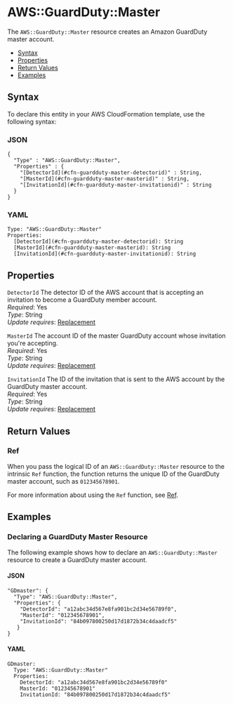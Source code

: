 # AWS::GuardDuty::Master<a name="aws-resource-guardduty-master"></a>

The `AWS::GuardDuty::Master` resource creates an Amazon GuardDuty master account\.


+ [Syntax](#aws-resource-guardduty-master-syntax)
+ [Properties](#aws-resource-guardduty-master-properties)
+ [Return Values](#aws-resource-guardduty-master-returnvalues)
+ [Examples](#aws-resource-guardduty-master-examples)

## Syntax<a name="aws-resource-guardduty-master-syntax"></a>

To declare this entity in your AWS CloudFormation template, use the following syntax:

### JSON<a name="aws-resource-guardduty-master-syntax.json"></a>

```
{
  "Type" : "AWS::GuardDuty::Master",
  "Properties" : {
    "[DetectorId](#cfn-guardduty-master-detectorid)" : String,
    "[MasterId](#cfn-guardduty-master-masterid)" : String,
    "[InvitationId](#cfn-guardduty-master-invitationid)" : String
  }
}
```

### YAML<a name="aws-resource-guardduty-master-syntax.yaml"></a>

```
Type: "AWS::GuardDuty::Master"
Properties:
  [DetectorId](#cfn-guardduty-master-detectorid): String
  [MasterId](#cfn-guardduty-master-masterid): String
  [InvitationId](#cfn-guardduty-master-invitationid): String
```

## Properties<a name="aws-resource-guardduty-master-properties"></a>

`DetectorId`  <a name="cfn-guardduty-master-detectorid"></a>
The detector ID of the AWS account that is accepting an invitation to become a GuardDuty member account\.  
 *Required*: Yes  
 *Type*: String  
 *Update requires*: [Replacement](using-cfn-updating-stacks-update-behaviors.md#update-replacement) 

`MasterId`  <a name="cfn-guardduty-master-masterid"></a>
The account ID of the master GuardDuty account whose invitation you're accepting\.  
 *Required*: Yes  
 *Type*: String  
 *Update requires*: [Replacement](using-cfn-updating-stacks-update-behaviors.md#update-replacement) 

`InvitationId`  <a name="cfn-guardduty-master-invitationid"></a>
The ID of the invitation that is sent to the AWS account by the GuardDuty master account\.  
 *Required*: Yes  
 *Type*: String  
 *Update requires*: [Replacement](using-cfn-updating-stacks-update-behaviors.md#update-replacement) 

## Return Values<a name="aws-resource-guardduty-master-returnvalues"></a>

### Ref<a name="aws-resource-guardduty-master-ref"></a>

When you pass the logical ID of an `AWS::GuardDuty::Master` resource to the intrinsic `Ref` function, the function returns the unique ID of the GuardDuty master account, such as `012345678901`\. 

For more information about using the `Ref` function, see [Ref](intrinsic-function-reference-ref.md)\. 

## Examples<a name="aws-resource-guardduty-master-examples"></a>

### Declaring a GuardDuty Master Resource<a name="aws-resource-guardduty-master-example1"></a>

The following example shows how to declare an `AWS::GuardDuty::Master` resource to create a GuardDuty master account\.

#### JSON<a name="aws-resource-guardduty-master-example1.json"></a>

```
"GDmaster": {
  "Type": "AWS::GuardDuty::Master",
  "Properties": {
    "DetectorId": "a12abc34d567e8fa901bc2d34e56789f0",
    "MasterId": "012345678901",
    "InvitationId": "84b097800250d17d1872b34c4daadcf5"
   }
}
```

#### YAML<a name="aws-resource-guardduty-master-example1.yaml"></a>

```
GDmaster:
  Type: "AWS::GuardDuty::Master"
  Properties:
    DetectorId: "a12abc34d567e8fa901bc2d34e56789f0"
    MasterId: "012345678901"
    InvitationId: "84b097800250d17d1872b34c4daadcf5"
```